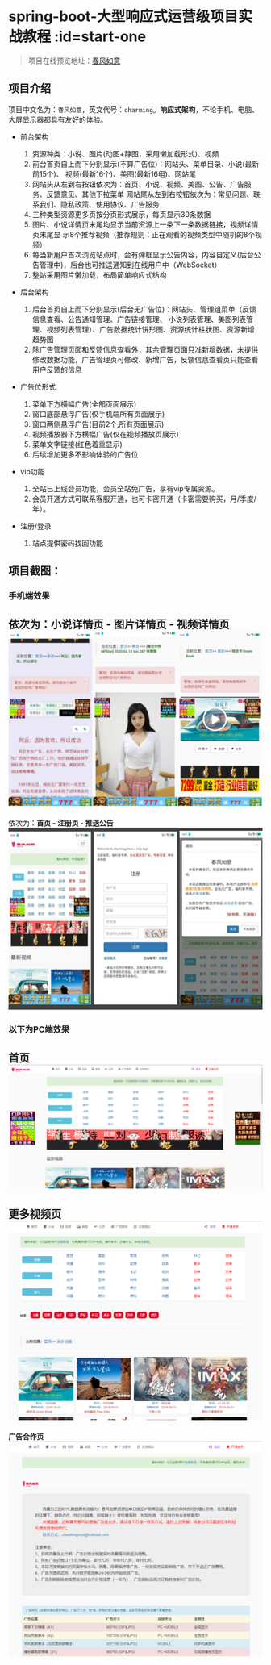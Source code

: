 # spring-boot-大型响应式运营级项目实战教程 :id=start-one

> 项目在线预览地址：[春风如意](http://47.104.67.20:9000/)

## 项目介绍
项目中文名为：`春风如意`，英文代号：`charming`。**响应式架构**，不论手机、电脑、大屏显示器都具有友好的体验。

* 前台架构
    1. 资源种类：小说、图片(动图+静图，采用懒加载形式)、视频
    2. 前台首页自上而下分别显示(不算广告位)：网站头、菜单目录、小说(最新前15个)、
        视频(最新16个)、美图(最新16组)、网站尾
    3. 网站头从左到右按钮依次为：首页、小说、视频、美图、公告、广告服务、反馈意见、其他下拉菜单
        网站尾从左到右按钮依次为：常见问题、联系我们、隐私政策、使用协议、广告服务
    4. 三种类型资源更多页按分页形式展示，每页显示30条数据
    5. 图片、小说详情页末尾均显示当前资源上一条下一条数据链接，视频详情页末尾显
        示8个推荐视频（推荐规则：正在观看的视频类型中随机的8个视频）
    6. 每当新用户首次浏览站点时，会有弹框显示公告内容，内容自定义(后台公告管理中)，后台也可推送通知到在线用户中（WebSocket）
    7. 整站采用图片懒加载，布局简单响应式结构
    
* 后台架构
    1. 后台首页自上而下分别显示(后台无广告位)：网站头、管理组菜单（反馈信息查看、公告通知管理、广告链接管理、
        小说列表管理、美图列表管理、视频列表管理）、广告数据统计饼形图、资源统计柱状图、资源新增
        趋势图
    2. 除广告管理页面和反馈信息查看外，其余管理页面只准新增数据，未提供修改数据功能，广告管理页可修改、新增广告，反馈信息查看页只能查看用户反馈的信息

* 广告位形式
    1. 菜单下方横幅广告(全部页面展示)
    2. 窗口底部悬浮广告(仅手机端所有页面展示)
    3. 窗口两侧悬浮广告(目前2个,所有页面展示)
    4. 视频播放器下方横幅广告(仅在视频播放页展示)
    5. 菜单文字链接(红色着重显示)
    6. 后续增加更多不影响体验的广告位
    
* vip功能    
    1. 全站已上线会员功能，会员全站免广告，享有vip专属资源。
    2. 会员开通方式可联系客服开通，也可卡密开通（卡密需要购买，月/季度/年）。

* 注册/登录    
    1. 站点提供密码找回功能
 

## 项目截图：
### 手机端效果    
依次为：**小说详情页 - 图片详情页 - 视频详情页**
![](../static/imgs/mobile01.jpg ':size=WIDTHxHEIGHT')    
----
依次为：**首页 - 注册页 - 推送公告**
![](../static/imgs/mobile02.jpg ':size=WIDTHxHEIGHT')    

### 以下为PC端效果
**首页**
![首页](../static/imgs/home.png ':size=WIDTHxHEIGHT')    
----
**更多视频页**
![更多视频](../static/imgs/video_list.png ':size=WIDTHxHEIGHT') 
----
**广告合作页**
![更多视频](../static/imgs/ad.png ':size=WIDTHxHEIGHT') 
